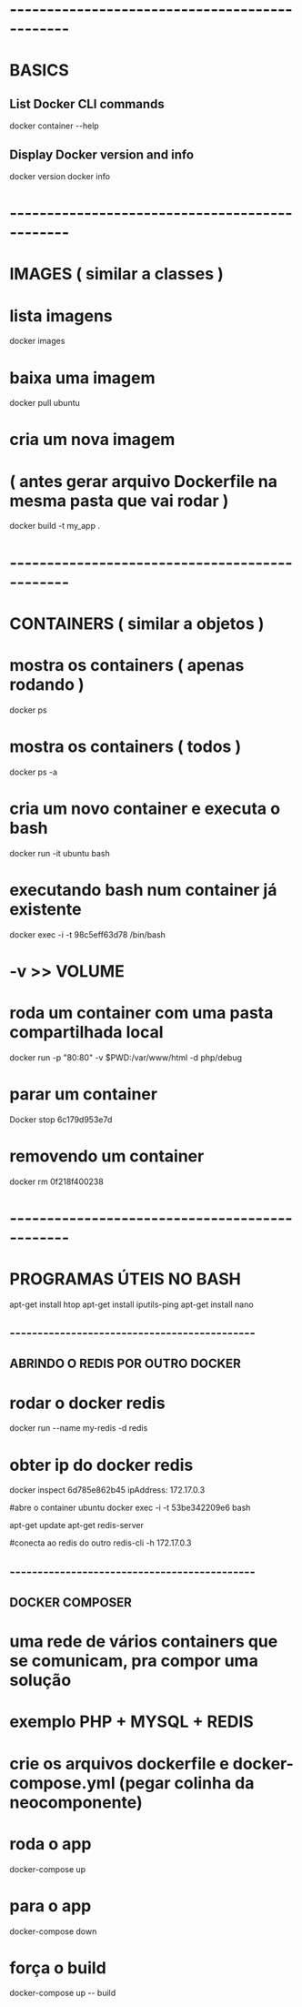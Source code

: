 # ----------------------------------------------
# BASICS

## List Docker CLI commands
docker container --help

## Display Docker version and info
docker version
docker info



# ----------------------------------------------
# IMAGES ( similar a classes )

# lista imagens
docker images

# baixa uma imagem
docker pull ubuntu

# cria um nova imagem
# ( antes gerar arquivo Dockerfile na mesma pasta que vai rodar )
docker build -t my_app .


# ----------------------------------------------
# CONTAINERS ( similar a objetos )

# mostra os containers ( apenas rodando )
docker ps

# mostra os containers ( todos )
docker ps -a

# cria um novo container e executa o bash
docker run -it ubuntu bash

# executando bash num container já existente
docker exec -i -t 98c5eff63d78 /bin/bash

# -v >> VOLUME
# roda um container com uma pasta compartilhada local
docker run -p "80:80" -v $PWD:/var/www/html -d php/debug


# parar um container
Docker stop 6c179d953e7d

# removendo um container
docker rm 0f218f400238


# ----------------------------------------------
# PROGRAMAS ÚTEIS NO BASH

apt-get install htop
apt-get install iputils-ping
apt-get install nano



## --------------------------------------------
## ABRINDO O REDIS POR OUTRO DOCKER

# rodar o docker redis
docker run --name my-redis -d redis

# obter ip do docker redis
docker inspect 6d785e862b45
ipAddress: 172.17.0.3

#abre o container ubuntu
docker exec -i -t 53be342209e6 bash

apt-get update
apt-get redis-server

#conecta ao redis do outro
redis-cli -h 172.17.0.3


## --------------------------------------------
## DOCKER COMPOSER

# uma rede de vários containers que se comunicam, pra compor uma solução
# exemplo PHP + MYSQL + REDIS

# crie os arquivos dockerfile e docker-compose.yml (pegar colinha da neocomponente)

# roda o app
docker-compose up

# para o app
docker-compose down

# força o build
docker-compose up -- build


